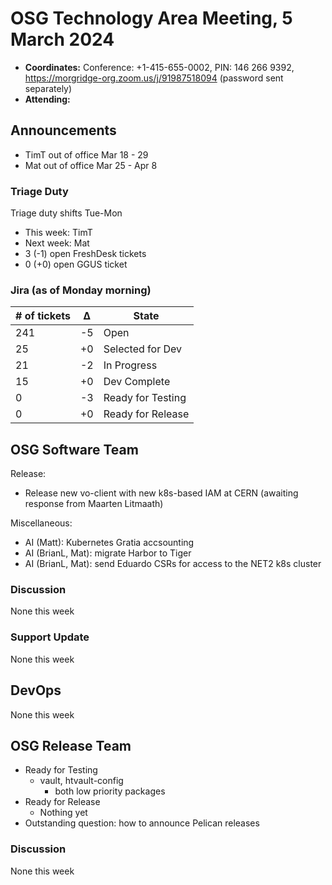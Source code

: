 # OSG Technology Area Meeting, 5 March 2024

-   **Coordinates:** Conference: +1-415-655-0002, PIN: 146 266 9392,
    <https://morgridge-org.zoom.us/j/91987518094> (password sent separately)
-   **Attending:** 

## Announcements

-  TimT out of office Mar 18 - 29
-  Mat out of office Mar 25 - Apr 8

### Triage Duty

Triage duty shifts Tue-Mon

-   This week: TimT
-   Next week: Mat
-   3 (-1) open FreshDesk tickets
-   0 (+0) open GGUS ticket

### Jira (as of Monday morning)

| # of tickets | &Delta; | State             |
|--------------|---------|-------------------|
| 241          | -5      | Open              |
| 25           | +0      | Selected for Dev  |
| 21           | -2      | In Progress       |
| 15           | +0      | Dev Complete      |
| 0            | -3      | Ready for Testing |
| 0            | +0      | Ready for Release |

## OSG Software Team

Release:
-   Release new vo-client with new k8s-based IAM at CERN (awaiting response from Maarten Litmaath)

Miscellaneous:
-   AI (Matt): Kubernetes Gratia accsounting
-   AI (BrianL, Mat): migrate Harbor to Tiger
-   AI (BrianL, Mat): send Eduardo CSRs for access to the NET2 k8s cluster

### Discussion

None this week

### Support Update

None this week

## DevOps

None this week

## OSG Release Team

-   Ready for Testing
    -   vault, htvault-config
        - both low priority packages
-   Ready for Release
    -   Nothing yet
-   Outstanding question: how to announce Pelican releases

### Discussion

None this week
